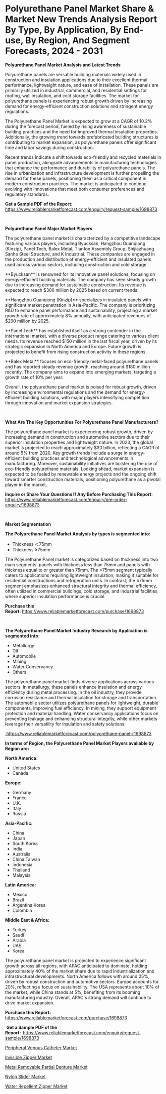 <p><h1>Polyurethane Panel Market Share & Market New Trends Analysis Report By Type, By Application, By End-use, By Region, And Segment Forecasts, 2024 - 2031</h1></p><p><strong>Polyurethane Panel Market Analysis and Latest Trends</strong></p>
<p><p>Polyurethane panels are versatile building materials widely used in construction and insulation applications due to their excellent thermal performance, lightweight nature, and ease of installation. These panels are primarily utilized in industrial, commercial, and residential settings for roofing, wall insulation, and cold storage facilities. The market for polyurethane panels is experiencing robust growth driven by increasing demand for energy-efficient construction solutions and stringent energy regulations.</p><p>The Polyurethane Panel Market is expected to grow at a CAGR of 10.2% during the forecast period, fueled by rising awareness of sustainable building practices and the need for improved thermal insulation properties. Additionally, the growing trend towards prefabricated building structures is contributing to market expansion, as polyurethane panels offer significant time and labor savings during construction.</p><p>Recent trends indicate a shift towards eco-friendly and recycled materials in panel production, alongside advancements in manufacturing technologies that enhance the performance and durability of polyurethane panels. The rise in urbanization and infrastructure development is further propelling the demand for these panels, positioning them as a critical component in modern construction practices. The market is anticipated to continue evolving with innovations that meet both consumer preferences and regulatory standards.</p></p>
<p><strong>Get a Sample PDF of the Report:&nbsp;</strong> <a href="https://www.reliablemarketforecast.com/enquiry/request-sample/1698873?utm_campaign=1110&utm_medium=2&utm_source=Github&utm_content=ia&utm_term=08112024&utm_id=polyurethane-panel">https://www.reliablemarketforecast.com/enquiry/request-sample/1698873</a></p>
<p>&nbsp;</p>
<p><strong>Polyurethane Panel Major Market Players</strong></p>
<p><p>The polyurethane panel market is characterized by a competitive landscape featuring various players, including Byucksan, Hangzhou Guanqiong (Kinzip), Panel Tech, Balex Metal, Tianfon Assembly Group, Shijiazhuang Sanhe Steel Structure, and K Industrial. These companies are engaged in the production and distribution of energy-efficient and insulated panels used across various sectors, including construction and cold storage.</p><p>**Byucksan** is renowned for its innovative panel solutions, focusing on energy-efficient building materials. The company has seen steady growth due to increasing demand for sustainable construction. Its revenue is expected to reach $300 million by 2025 based on current trends.</p><p>**Hangzhou Guanqiong (Kinzip)** specializes in insulated panels with significant market penetration in Asia-Pacific. The company is prioritizing R&D to enhance panel performance and sustainability, projecting a market growth rate of approximately 8% annually, with anticipated revenues of $200 million by 2025.</p><p>**Panel Tech** has established itself as a strong contender in the international market, with a diverse product range catering to various client needs. Its revenue reached $150 million in the last fiscal year, driven by its strategic expansion in North America and Europe. Future growth is projected to benefit from rising construction activity in these regions.</p><p>**Balex Metal** focuses on eco-friendly metal-faced polyurethane panels and has reported steady revenue growth, reaching around $180 million recently. The company aims to expand into emerging markets, targeting a growth rate of 10% per year.</p><p>Overall, the polyurethane panel market is poised for robust growth, driven by increasing environmental regulations and the demand for energy-efficient building solutions, with major players intensifying competition through innovation and market expansion strategies.</p></p>
<p>&nbsp;</p>
<p><strong>What Are The Key Opportunities For Polyurethane Panel Manufacturers?</strong></p>
<p><p>The polyurethane panel market is experiencing robust growth, driven by increasing demand in construction and automotive sectors due to their superior insulation properties and lightweight nature. In 2023, the global market is projected to reach approximately $30 billion, reflecting a CAGR of around 5% from 2020. Key growth trends include a surge in energy-efficient building practices and technological advancements in manufacturing. Moreover, sustainability initiatives are bolstering the use of eco-friendly polyurethane materials. Looking ahead, market expansion is expected to be fueled by renewable energy projects and the ongoing shift toward smarter construction materials, positioning polyurethane as a pivotal player in the market.</p></p>
<p><strong>Inquire or Share Your Questions If Any Before Purchasing This Report:</strong> <a href="https://www.reliablemarketforecast.com/enquiry/pre-order-enquiry/1698873?utm_campaign=1110&utm_medium=2&utm_source=Github&utm_content=ia&utm_term=08112024&utm_id=polyurethane-panel">https://www.reliablemarketforecast.com/enquiry/pre-order-enquiry/1698873</a></p>
<p>&nbsp;</p>
<p><strong>Market Segmentation</strong></p>
<p><strong>The Polyurethane Panel Market Analysis by types is segmented into:</strong></p>
<p><ul><li>Thickness ＜75mm</li><li>Thickness ≥75mm</li></ul></p>
<p><p>The Polyurethane Panel market is categorized based on thickness into two main segments: panels with thickness less than 75mm and panels with thickness equal to or greater than 75mm. The <75mm segment typically caters to applications requiring lightweight insulation, making it suitable for residential constructions and refrigeration units. In contrast, the ≥75mm segment emphasizes enhanced structural integrity and thermal efficiency, often utilized in commercial buildings, cold storage, and industrial facilities, where superior insulation performance is crucial.</p></p>
<p><strong>Purchase this Report:&nbsp;</strong><a href="https://www.reliablemarketforecast.com/purchase/1698873?utm_campaign=1110&utm_medium=2&utm_source=Github&utm_content=ia&utm_term=08112024&utm_id=polyurethane-panel">https://www.reliablemarketforecast.com/purchase/1698873</a></p>
<p>&nbsp;</p>
<p><strong>The Polyurethane Panel Market Industry Research by Application is segmented into:</strong></p>
<p><ul><li>Metallurgy</li><li>Oil</li><li>Automobile</li><li>Mining</li><li>Water Conservancy</li><li>Others</li></ul></p>
<p><p>The polyurethane panel market finds diverse applications across various sectors. In metallurgy, these panels enhance insulation and energy efficiency during metal processing. In the oil industry, they provide corrosion resistance and thermal insulation for storage and transportation. The automobile sector utilizes polyurethane panels for lightweight, durable components, improving fuel efficiency. In mining, they support equipment protection and material handling. Water conservancy applications focus on preventing leakage and enhancing structural integrity, while other markets leverage their versatility for insulation and safety solutions.</p></p>
<p><a href="https://www.reliablemarketforecast.com/polyurethane-panel-r1698873?utm_campaign=1110&utm_medium=2&utm_source=Github&utm_content=ia&utm_term=08112024&utm_id=polyurethane-panel">&nbsp;https://www.reliablemarketforecast.com/polyurethane-panel-r1698873</a></p>
<p><strong>In terms of Region, the Polyurethane Panel Market Players available by Region are:</strong></p>
<p>
    <p> <strong> North America: </strong>
        <ul>
            <li>United States</li>
            <li>Canada</li>
        </ul>
        </p> 
    <p> <strong> Europe: </strong>
        <ul>
            <li>Germany</li>
            <li>France</li>
            <li>U.K.</li>
            <li>Italy</li>
            <li>Russia</li>
        </ul>
        </p> 
    <p> <strong> Asia-Pacific: </strong>
        <ul>
            <li>China</li>
            <li>Japan</li>
            <li>South Korea</li>
            <li>India</li>
            <li>Australia</li>
            <li>China Taiwan</li>
            <li>Indonesia</li>
            <li>Thailand</li>
            <li>Malaysia</li>
        </ul>
        </p> 
    <p> <strong> Latin America: </strong>
        <ul>
            <li>Mexico</li>
            <li>Brazil</li>
            <li>Argentina Korea</li>
            <li>Colombia</li>
        </ul>
        </p> 
    <p> <strong> Middle East & Africa: </strong>
        <ul>
            <li>Turkey</li>
            <li>Saudi</li>
            <li>Arabia</li>
            <li>UAE</li>
            <li>Korea</li>
        </ul>
    </p>
    </p>
<p><p>The polyurethane panel market is projected to experience significant growth across all regions, with APAC anticipated to dominate, holding approximately 40% of the market share due to rapid industrialization and infrastructural developments. North America follows with around 25%, driven by robust construction and automotive sectors. Europe accounts for 20%, reflecting a focus on sustainability. The USA represents about 10% of the market, while China stands at 5%, benefiting from its booming manufacturing industry. Overall, APAC's strong demand will continue to drive market expansion.</p></p>
<p><strong>Purchase this Report: </strong><a href="https://www.reliablemarketforecast.com/purchase/1698873?utm_campaign=1110&utm_medium=2&utm_source=Github&utm_content=ia&utm_term=08112024&utm_id=polyurethane-panel">https://www.reliablemarketforecast.com/purchase/1698873</a></p>
<p>&nbsp;<strong>Get a Sample PDF of the Report:&nbsp;&nbsp;</strong><a href="https://www.reliablemarketforecast.com/enquiry/request-sample/1698873?utm_campaign=1110&utm_medium=2&utm_source=Github&utm_content=ia&utm_term=08112024&utm_id=polyurethane-panel">https://www.reliablemarketforecast.com/enquiry/request-sample/1698873</a></p>
<p><strong></strong></p>
<p><p><a href="https://issuu.com/reportprime-2/docs/peripheral-venous-catheter-market-s_a58c23434e1594?utm_campaign=1110&utm_medium=2&utm_source=Github&utm_content=ia&utm_term=08112024&utm_id=polyurethane-panel">Peripheral Venous Catheter Market</a></p><p><a href="https://github.com/wydramppetrox/Market-Research-Report-List-1/blob/main/invisible-zipper-market.md?utm_campaign=1110&utm_medium=2&utm_source=Github&utm_content=ia&utm_term=08112024&utm_id=polyurethane-panel">Invisible Zipper Market</a></p><p><a href="https://issuu.com/reportprime-2/docs/metal-removable-partial-denture-mar_b9ad04fb1760f2?utm_campaign=1110&utm_medium=2&utm_source=Github&utm_content=ia&utm_term=08112024&utm_id=polyurethane-panel">Metal Removable Partial Denture Market</a></p><p><a href="https://github.com/sandygraoj2/Market-Research-Report-List-1/blob/main/nylon-slider-market.md?utm_campaign=1110&utm_medium=2&utm_source=Github&utm_content=ia&utm_term=08112024&utm_id=polyurethane-panel">Nylon Slider Market</a></p><p><a href="https://github.com/janelbaub6/Market-Research-Report-List-1/blob/main/water-repellent-zipper-market.md?utm_campaign=1110&utm_medium=2&utm_source=Github&utm_content=ia&utm_term=08112024&utm_id=polyurethane-panel">Water Repellent Zipper Market</a></p></p>